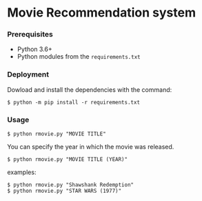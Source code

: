 # Movie Recommendation system

### Prerequisites
* Python 3.6+
* Python modules from the `requirements.txt`

### Deployment

Dowload and install the dependencies with the command:

```
$ python -m pip install -r requirements.txt
```

### Usage

```
$ python rmovie.py "MOVIE TITLE"
```

You can specify the year in which the movie was released.
```
$ python rmovie.py "MOVIE TITLE (YEAR)"
```
examples:

```
$ python rmovie.py "Shawshank Redemption"
$ python rmovie.py "STAR WARS (1977)"
```